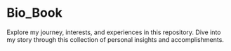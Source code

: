 # Bio_Book
Explore my journey, interests, and experiences in this repository. Dive into my story through this collection of personal insights and accomplishments.
